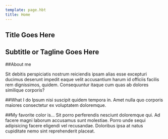 ```yaml
---
template: page.hbt
title: Home
---
```


<div class="lead-center">
  <section>
    <h1>Title Goes Here</h1>
    <h2>Subtitle or Tagline Goes Here</h2>
  </section>
</div>

##About me

Sit debitis perspiciatis nostrum reiciendis ipsam alias esse excepturi ducimus deserunt impedit eaque velit accusantium harum id officiis facilis rem dignissimos, quidem. Consequuntur itaque cum quas ab dolores similique corporis?

##What I do
Ipsum nisi suscipit quidem tempora in. Amet nulla quo corporis maiores consectetur ex voluptatem doloremque.

##My favorite color is...
Sit porro perferendis nesciunt doloremque qui. Ad facere magni laborum accusamus sunt molestiae. Porro unde sequi adipisicing facere eligendi vel recusandae. Doloribus ipsa at natus cupiditate nemo sint reprehenderit placeat.

